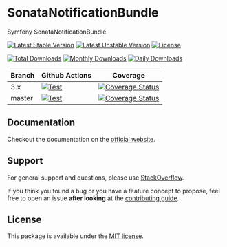 <!--
DO NOT EDIT THIS FILE!

It's auto-generated by sonata-project/dev-kit package.
-->

# SonataNotificationBundle

Symfony SonataNotificationBundle

[![Latest Stable Version](https://poser.pugx.org/sonata-project/notification-bundle/v/stable)](https://packagist.org/packages/sonata-project/notification-bundle)
[![Latest Unstable Version](https://poser.pugx.org/sonata-project/notification-bundle/v/unstable)](https://packagist.org/packages/sonata-project/notification-bundle)
[![License](https://poser.pugx.org/sonata-project/notification-bundle/license)](https://packagist.org/packages/sonata-project/notification-bundle)

[![Total Downloads](https://poser.pugx.org/sonata-project/notification-bundle/downloads)](https://packagist.org/packages/sonata-project/notification-bundle)
[![Monthly Downloads](https://poser.pugx.org/sonata-project/notification-bundle/d/monthly)](https://packagist.org/packages/sonata-project/notification-bundle)
[![Daily Downloads](https://poser.pugx.org/sonata-project/notification-bundle/d/daily)](https://packagist.org/packages/sonata-project/notification-bundle)

Branch | Github Actions | Coverage |
------ | -------------- | -------- |
3.x    | [![Test][test_stable_badge]][test_stable_link]     | [![Coverage Status][coverage_stable_badge]][coverage_stable_link]     |
master | [![Test][test_unstable_badge]][test_unstable_link] | [![Coverage Status][coverage_unstable_badge]][coverage_unstable_link] |

## Documentation

Checkout the  documentation on the [official website](https://sonata-project.org/bundles/notification).

## Support

For general support and questions, please use [StackOverflow](http://stackoverflow.com/questions/tagged/sonata).

If you think you found a bug or you have a feature concept to propose, feel free to open an issue
**after looking** at the [contributing guide](CONTRIBUTING.md).

## License

This package is available under the [MIT license](LICENSE).

[test_stable_badge]: https://github.com/sonata-project/SonataNotificationBundle/workflows/Test/badge.svg?branch=3.x
[test_stable_link]: https://github.com/sonata-project/SonataNotificationBundle/actions?query=workflow:test+branch:3.x
[test_unstable_badge]: https://github.com/sonata-project/SonataNotificationBundle/workflows/Test/badge.svg?branch=master
[test_unstable_link]: https://github.com/sonata-project/SonataNotificationBundle/actions?query=workflow:test+branch:master

[coverage_stable_badge]: https://codecov.io/gh/sonata-project/SonataNotificationBundle/branch/3.x/graph/badge.svg
[coverage_stable_link]: https://codecov.io/gh/sonata-project/SonataNotificationBundle/branch/3.x
[coverage_unstable_badge]: https://codecov.io/gh/sonata-project/SonataNotificationBundle/branch/master/graph/badge.svg
[coverage_unstable_link]: https://codecov.io/gh/sonata-project/SonataNotificationBundle/branch/master
